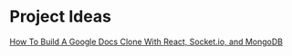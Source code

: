 # Project Ideas

[How To Build A Google Docs Clone With React, Socket.io, and MongoDB](https://www.youtube.com/watch?v=iRaelG7v0OU)

